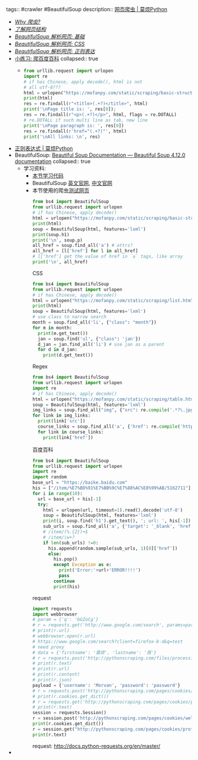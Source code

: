tags::  #crawler #BeautifulSoup
description:: [网页爬虫 | 莫烦Python](https://mofanpy.com/tutorials/data-manipulation/scraping/)

- *[Why 爬虫?](https://mofanpy.com/tutorials/data-manipulation/scraping/why)*
- *[了解网页结构](https://mofanpy.com/tutorials/data-manipulation/scraping/understand-website)*
- *[BeautifulSoup 解析网页: 基础](https://mofanpy.com/tutorials/data-manipulation/scraping/beautifulsoup-basic)*
- *[BeautifulSoup 解析网页: CSS](https://mofanpy.com/tutorials/data-manipulation/scraping/beautifulsoup-css)*
- *[BeautifulSoup 解析网页: 正则表达](https://mofanpy.com/tutorials/data-manipulation/scraping/beautifulsoup-regex)*
- [小练习: 爬百度百科](https://mofanpy.com/tutorials/data-manipulation/scraping/practice-baidu-baike)
  collapsed:: true
  - ``` python
    from urllib.request import urlopen
    import re
    # if has Chinese, apply decode(), html is not
    # all utf-8???
    html = urlopen("https://mofanpy.com/static/scraping/basic-structure.html").read().decode('utf-8')
    print(html)
    res = re.findall(r"<title>(.+?)</title>", html)
    print('\nPage title is: ', res[0]);
    res = re.findall(r"<p>(.+?)</p>", html, flags = re.DOTALL)
    # re.DOTALL if such multi line as tab, new line
    print('\nPage paragraph is: ', res[0])
    res = re.findall(r'href="(.+?)"', html)
    print('\nAll links: \n', res)
    ```
- [正则表达式 | 莫烦Python](https://mofanpy.com/tutorials/python-basic/basic/regular-expression)
- BeautifulSoup: [Beautiful Soup Documentation — Beautiful Soup 4.12.0 documentation](https://www.crummy.com/software/BeautifulSoup/bs4/doc/.)
  collapsed:: true
  - 学习资料:
    - [本节学习代码](https://github.com/MorvanZhou/easy-scraping-tutorial/blob/master/notebook/2-1-beautifulsoup-basic.ipynb)
    - BeautifulSoup [英文官网](https://www.crummy.com/software/BeautifulSoup/bs4/doc/), [中文官网](https://www.crummy.com/software/BeautifulSoup/bs4/doc.zh/)
    - 本节使用的爬虫[测试网页](https://mofanpy.com/static/scraping/basic-structure.html)
      ``` python
      from bs4 import BeautifulSoup
      from urllib.request import urlopen
      # if has Chinese, apply decode()
      html = urlopen("https://mofanpy.com/static/scraping/basic-structure.html").read().decode('utf-8')
      print(html)
      soup = BeautifulSoup(html, features='lxml')
      print(soup.h1)
      print('\n', soup.p)
      all_href = soup.find_all('a') # attrs?
      all_href = [l['href'] for l in all_href]
      # l['href'] get the value of href in `a` tags, like array
      print('\n', all_href)
      ```
      CSS
      ``` python
      from bs4 import BeautifulSoup
      from urllib.request import urlopen
      # if has Chinese, apply decode()
      html = urlopen("https://mofanpy.com/static/scraping/list.html").read().decode('utf-8')
      print(html)
      soup = BeautifulSoup(html, features='lxml')
      # use class to narrow search
      month = soup.find_all('li', {"class": "month"})
      for m in month:
        print(m.get_text())
        jan = soup.find('ul', {"class": 'jan'})
        d_jan = jan.find_all('li') # use jan as a parent
        for d in d_jan:
          print(d.get_text())
      ```
      Regex
      ``` python
      from bs4 import BeautifulSoup
      from urllib.request import urlopen
      import re
      # if has Chinese, apply decode()
      html = urlopen("https://mofanpy.com/static/scraping/table.html").read().decode('utf-8')
      soup = BeautifulSoup(html, features='lxml')
      img_links = soup.find_all("img", {"src": re.compile('.*?\.jpg')})
      for link in img_links:
        print(link['src'])
        course_links = soup.find_all('a', {'href': re.compile('https://morvan.*')})
        for link in course_links:
          print(link['href'])
      ```
      百度百科
      ``` python
      from bs4 import BeautifulSoup
      from urllib.request import urlopen
      import re
      import random
      base_url = "https://baike.baidu.com"
      his = ["/item/%E7%BD%91%E7%BB%9C%E7%88%AC%E8%99%AB/5162711"]
      for i in range(10):
        url = base_url + his[-1]
        try:
          html = urlopen(url, timeout=1).read().decode('utf-8')
          soup = BeautifulSoup(html, features='lxml')
          print(i, soup.find('h1').get_text(), '; url: ', his[-1])
          sub_urls = soup.find_all('a', {'target': '_blank', 'href': re.compile('^/item/(%.{2})+$')})
          # /item/(%.{2})+$
          # /item/\w+?
          if len(sub_urls) !=0:
            his.append(random.sample(sub_urls, 1)[0]['href'])
            else:
              his.pop()
              except Exception as e:
                print('Error:'+url+'ERROR!!!!')
                pass
              continue
              print(his)
      ```
      request
      ``` python
      import requests
      import webbrowser
      # param = {'q': 'bGZoCg'}
      # r = requests.get('http://www.google.com/search', params=param)
      # print(r.url)
      # webbrowser.open(r.url)
      # https://www.google.com/search?client=firefox-b-d&q=test
      # need proxy
      # data = {'firstname': '莫烦', 'lastname': '周'}
      # r = requests.post('http://pythonscraping.com/files/processing.php', data=data)
      # print(r.text)
      # print(r.url)
      # print(r.content)
      # print(r.json)
      payload = {'username': 'Morvan', 'password': 'password'}
      # r = requests.post('http://pythonscraping.com/pages/cookies/welcome.php', data=payload)
      # print(r.cookies.get_dict())
      # r = requests.get('http://pythonscraping.com/pages/cookies/profile.php', cookies=r.cookies)
      # print(r.text)
      session = requests.Session()
      r = session.post('http://pythonscraping.com/pages/cookies/welcome.php', data=payload)
      print(r.cookies.get_dict())
      r = session.get("http://pythonscraping.com/pages/cookies/profile.php")
      print(r.text)
      ```
      request: http://docs.python-requests.org/en/master/
-